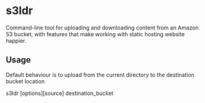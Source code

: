 # s3ldr
Command-line tool for uploading and downloading content from an Amazon S3 bucket, with features that make working with static hosting website happier.
## Usage
Default behaviour is to upload from the current directory to the destination bucket location

s3ldr [options][source] destination_bucket
